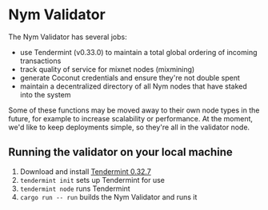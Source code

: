 Nym Validator
=============

The Nym Validator has several jobs: 

* use Tendermint (v0.33.0) to maintain a total global ordering of incoming transactions
* track quality of service for mixnet nodes (mixmining)
* generate Coconut credentials and ensure they're not double spent
* maintain a decentralized directory of all Nym nodes that have staked into the system
  
Some of these functions may be moved away to their own node types in the future, for example to increase scalability or performance. At the moment, we'd like to keep deployments simple, so they're all in the validator node.

Running the validator on your local machine
-------------------------------------------

1. Download and install [Tendermint 0.32.7](https://github.com/tendermint/tendermint/releases/tag/v0.32.7)
2. `tendermint init` sets up Tendermint for use
3. `tendermint node` runs Tendermint
4. `cargo run -- run` builds the Nym Validator and runs it

